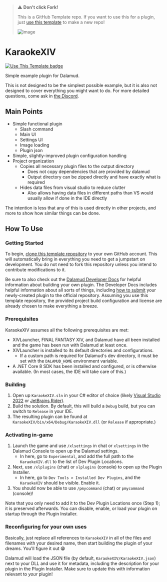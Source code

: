 > ⚠️ **Don't click Fork!**
> 
> This is a GitHub Template repo. If you want to use this for a plugin, just [use this template][new-repo] to make a new repo!
>
> ![image](https://github.com/goatcorp/KaraokeXIV/assets/16760685/d9732094-e1ed-4769-a70b-58ed2b92580c)

# KaraokeXIV

[![Use This Template badge](https://img.shields.io/badge/Use%20This%20Template-0?logo=github&labelColor=grey)][new-repo]


Simple example plugin for Dalamud.

This is not designed to be the simplest possible example, but it is also not designed to cover everything you might want to do. For more detailed questions, come ask in [the Discord](https://discord.gg/holdshift).

## Main Points

* Simple functional plugin
  * Slash command
  * Main UI
  * Settings UI
  * Image loading
  * Plugin json
* Simple, slightly-improved plugin configuration handling
* Project organization
  * Copies all necessary plugin files to the output directory
    * Does not copy dependencies that are provided by dalamud
    * Output directory can be zipped directly and have exactly what is required
  * Hides data files from visual studio to reduce clutter
    * Also allows having data files in different paths than VS would usually allow if done in the IDE directly


The intention is less that any of this is used directly in other projects, and more to show how similar things can be done.

## How To Use

### Getting Started

To begin, [clone this template repository][new-repo] to your own GitHub account. This will automatically bring in everything you need to get a jumpstart on development. You do not need to fork this repository unless you intend to contribute modifications to it.

Be sure to also check out the [Dalamud Developer Docs][dalamud-docs] for helpful information about building your own plugin. The Developer Docs includes helpful information about all sorts of things, including [how to submit][submit] your newly-created plugin to the official repository. Assuming you use this template repository, the provided project build configuration and license are already chosen to make everything a breeze.

[new-repo]: https://github.com/new?template_name=KaraokeXIV&template_owner=goatcorp
[dalamud-docs]: https://dalamud.dev
[submit]: https://dalamud.dev/plugin-development/plugin-submission

### Prerequisites

KaraokeXIV assumes all the following prerequisites are met:

* XIVLauncher, FINAL FANTASY XIV, and Dalamud have all been installed and the game has been run with Dalamud at least once.
* XIVLauncher is installed to its default directories and configurations.
  * If a custom path is required for Dalamud's dev directory, it must be set with the `DALAMUD_HOME` environment variable.
* A .NET Core 8 SDK has been installed and configured, or is otherwise available. (In most cases, the IDE will take care of this.)

### Building

1. Open up `KaraokeXIV.sln` in your C# editor of choice (likely [Visual Studio 2022](https://visualstudio.microsoft.com) or [JetBrains Rider](https://www.jetbrains.com/rider/)).
2. Build the solution. By default, this will build a `Debug` build, but you can switch to `Release` in your IDE.
3. The resulting plugin can be found at `KaraokeXIV/bin/x64/Debug/KaraokeXIV.dll` (or `Release` if appropriate.)

### Activating in-game

1. Launch the game and use `/xlsettings` in chat or `xlsettings` in the Dalamud Console to open up the Dalamud settings.
    * In here, go to `Experimental`, and add the full path to the `KaraokeXIV.dll` to the list of Dev Plugin Locations.
2. Next, use `/xlplugins` (chat) or `xlplugins` (console) to open up the Plugin Installer.
    * In here, go to `Dev Tools > Installed Dev Plugins`, and the `KaraokeXIV` should be visible. Enable it.
3. You should now be able to use `/pmycommand` (chat) or `pmycommand` (console)!

Note that you only need to add it to the Dev Plugin Locations once (Step 1); it is preserved afterwards. You can disable, enable, or load your plugin on startup through the Plugin Installer.

### Reconfiguring for your own uses

Basically, just replace all references to `KaraokeXIV` in all of the files and filenames with your desired name, then start building the plugin of your dreams. You'll figure it out 😁

Dalamud will load the JSON file (by default, `KaraokeXIV/KaraokeXIV.json`) next to your DLL and use it for metadata, including the description for your plugin in the Plugin Installer. Make sure to update this with information relevant to _your_ plugin!
